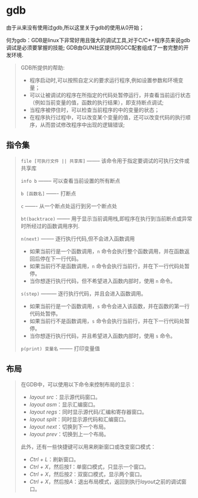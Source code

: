 # gdb

由于从来没有使用过gdb,所以这里关于gdb的使用从0开始；

何为gdb：GDB是linux下非常好用且强大的调试工具,对于C/C++程序员来说gdb调试是必须要掌握的技能; GDB由GUN社区提供同GCC配套组成了一套完整的开发环境.

>  GDB所提供的帮助:
>
> + 程序启动时,可以按照自定义的要求运行程序,例如设置参数和环境变量；
> + 可以让被调试的程序在所指定的代码处暂停运行，并查看当前运行状态 （例如当前变量的值，函数的执行结果），即支持断点调试;
> + 当程序被停住时，可以检查当前程序的中的变量的状态；
> + 在程序执行过程中，可以改变某个变量的值，还可以改变代码的执行顺序，从而尝试修改程序中出现的逻辑错误;

## 指令集

> `file [可执行文件 || 共享库]`   ——– 该命令用于指定要调试的可执行文件或共享库
>
> `info b`   ——– 可以查看当前设置的所有断点
>
> `b [函数名]`     ——-  打断点
>
> `c`     ——- 从一个断点处运行到另一个断点处
>
> `bt(backtrace)`  ——– 用于显示当前调用栈,即程序在执行到当前断点或异常时所经过的函数调用序列.
>
> `n(next)`    ——–  逐行执行代码,但不会进入函数调用
>
> + 如果当前行是一个函数调用，`n` 命令会执行整个函数调用，并在函数返回后停在下一行代码。
> + 如果当前行不是函数调用，`n` 命令会执行当前行，并在下一行代码处暂停。
> + 当你想逐行执行代码，但不希望进入函数内部时，使用 `n` 命令。
>
> `s(step)`  ———  逐行执行代码，并且会进入函数调用。
>
> + 如果当前行是一个函数调用，`s` 命令会进入该函数，并在函数的第一行代码处暂停。
> + 如果当前行不是函数调用，`s` 命令会执行当前行，并在下一行代码处暂停。
> + 当你想逐行执行代码，并且希望进入函数内部时，使用 `s` 命令。
>
> `p(print) 变量名` ——– 打印变量值

## 布局

> 在GDB中，可以使用以下命令来控制布局的显示：
>
> - *layout src*：显示源代码窗口。
> - *layout asm*：显示汇编窗口。
> - *layout regs*：同时显示源代码/汇编和寄存器窗口。
> - *layout split*：同时显示源代码和汇编窗口。
> - *layout next*：切换到下一个布局。
> - *layout prev*：切换到上一个布局。
>
> 此外，还有一些快捷键可以用来刷新窗口或改变窗口模式：
>
> - *Ctrl + L*：刷新窗口。
> - *Ctrl + X*，然后按*1*：单窗口模式，只显示一个窗口。
> - *Ctrl + X*，然后按*2*：双窗口模式，显示两个窗口。
> - *Ctrl + X*，然后按*A*：退出布局模式，返回到执行*layout*之前的调试窗口。